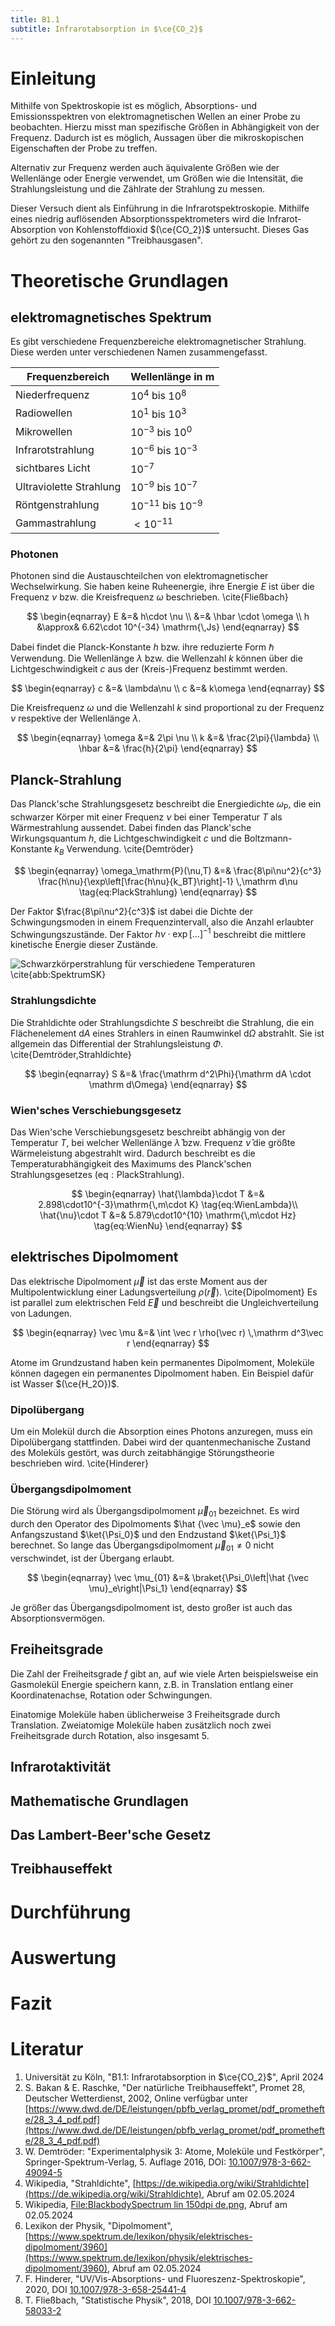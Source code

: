 ```yaml
---
title: B1.1
subtitle: Infrarotabsorption in $\ce{CO_2}$
---
```

# Einleitung
Mithilfe von Spektroskopie ist es möglich, Absorptions- und Emissionsspektren von elektromagnetischen Wellen an einer Probe zu beobachten. Hierzu misst man spezifische Größen in Abhängigkeit von der Frequenz. Dadurch ist es möglich, Aussagen über die mikroskopischen Eigenschaften der Probe zu treffen.

Alternativ zur Frequenz werden auch äquivalente Größen wie der Wellenlänge oder Energie verwendet, um Größen wie die Intensität, die Strahlungsleistung und die Zählrate der Strahlung zu messen.

Dieser Versuch dient als Einführung in die Infrarotspektroskopie. Mithilfe eines niedrig auflösenden Absorptionsspektrometers wird die Infrarot-Absorption von Kohlenstoffdioxid $(\ce{CO_2})$ untersucht. Dieses Gas gehört zu den sogenannten "Treibhausgasen".

# Theoretische Grundlagen
## elektromagnetisches Spektrum
Es gibt verschiedene Frequenzbereiche elektromagnetischer Strahlung. Diese werden unter verschiedenen Namen zusammengefasst.

| Frequenzbereich         | Wellenlänge in $\mathrm m$ |
| ----------------------- | -------------------------- |
| Niederfrequenz          | $10^4$ bis $10^8$          |
| Radiowellen             | $10^1$ bis $10^3$          |
| Mikrowellen             | $10^{-3}$ bis $10^{0}$     |
| Infrarotstrahlung       | $10^{-6}$ bis $10^{-3}$    |
| sichtbares Licht        | $10^{-7}$                  |
| Ultraviolette Strahlung | $10^{-9}$ bis $10^{-7}$    |
| Röntgenstrahlung        | $10^{-11}$ bis $10^{-9}$   |
| Gammastrahlung          | $<10^{-11}$                |

### Photonen
Photonen sind die Austauschteilchen von elektromagnetischer Wechselwirkung. Sie haben keine Ruheenergie, ihre Energie $E$ ist über die Frequenz $\nu$ bzw. die Kreisfrequenz $\omega$ beschrieben. \cite{Fließbach}

$$
\begin{eqnarray}
	E &=& h\cdot \nu \\
		&=& \hbar \cdot \omega \\
    h &\approx& 6.62\cdot 10^{-34} \mathrm{\,Js}
    \end{eqnarray}
$$

Dabei findet die Planck-Konstante $h$ bzw. ihre reduzierte Form $\hbar$ Verwendung. Die Wellenlänge $\lambda$ bzw. die Wellenzahl $k$ können über die Lichtgeschwindigkeit $c$ aus der (Kreis-)Frequenz bestimmt werden.

$$
\begin{eqnarray}
    c &=& \lambda\nu \\
    c &=& k\omega
\end{eqnarray}
$$

Die Kreisfrequenz $\omega$ und die Wellenzahl $k$ sind proportional zu der Frequenz $\nu$ respektive der Wellenlänge $\lambda$.

$$
\begin{eqnarray}
    \omega &=& 2\pi \nu \\
	k &=& \frac{2\pi}{\lambda} \\
	\hbar &=& \frac{h}{2\pi}
\end{eqnarray}
$$

## Planck-Strahlung
Das Planck'sche Strahlungsgesetz beschreibt die Energiedichte $\omega_\mathrm{P}$, die ein schwarzer Körper mit einer Frequenz $\nu$ bei einer Temperatur $T$ als Wärmestrahlung aussendet. Dabei finden das Planck'sche Wirkungsquantum $h$, die Lichtgeschwindigkeit $c$ und die Boltzmann-Konstante $k_B$ Verwendung. \cite{Demtröder}

$$
\begin{eqnarray}
    \omega_\mathrm{P}(\nu,T) &=&
        \frac{8\pi\nu^2}{c^3}
        \frac{h\nu}{\exp\left[\frac{h\nu}{k_BT}\right]-1}
		\,\mathrm d\nu
        \tag{eq:PlackStrahlung}
\end{eqnarray}
$$

Der Faktor $\frac{8\pi\nu^2}{c^3}$ ist dabei die Dichte der Schwingungsmoden in einem Frequenzintervall, also die Anzahl erlaubter Schwingungszustände. Der Faktor $h\nu\cdot\exp[\dots]^{-1}$ beschreibt die mittlere kinetische Energie dieser Zustände.

![Schwarzkörperstrahlung für verschiedene Temperaturen \cite{abb:SpektrumSK}](../media/B1.1/BlackbodySpectrum_lin_150dpi_de.png)

### Strahlungsdichte
Die Strahldichte oder Strahlungsdichte $S$ beschreibt die Strahlung, die ein Flächenelement $\mathrm dA$ eines Strahlers in einen Raumwinkel $\mathrm d\Omega$ abstrahlt. Sie ist allgemein das Differential der Strahlungsleistung $\Phi$. \cite{Demtröder,Strahldichte}

$$
\begin{eqnarray}
	S &=& \frac{\mathrm d^2\Phi}{\mathrm dA \cdot \mathrm d\Omega}
\end{eqnarray}
$$

### Wien'sches Verschiebungsgesetz
Das Wien'sche Verschiebungsgesetz beschreibt abhängig von der Temperatur $T$, bei welcher Wellenlänge $\hat{\lambda}$ bzw. Frequenz $\hat{\nu}$ die größte Wärmeleistung abgestrahlt wird. Dadurch beschreibt es die Temperaturabhängigkeit des Maximums des Planck'schen Strahlungsgesetzes $(\mathrm{eq:PlackStrahlung})$.

$$
\begin{eqnarray}
	\hat{\lambda}\cdot T &=& 2.898\cdot10^{-3}\mathrm{\,m\cdot K}
		\tag{eq:WienLambda}\\
	\hat{\nu}\cdot T &=& 5.879\cdot10^{10} \mathrm{\,m\cdot Hz}
		\tag{eq:WienNu}
\end{eqnarray}
$$

## elektrisches Dipolmoment
Das elektrische Dipolmoment $\vec \mu$ ist das erste Moment aus der Multipolentwicklung einer Ladungsverteilung $\rho(\vec r)$. \cite{Dipolmoment} Es ist parallel zum elektrischen Feld $\vec E$ und beschreibt die Ungleichverteilung von Ladungen.

$$
\begin{eqnarray}
	\vec \mu &=& \int \vec r \rho(\vec r) \,\mathrm d^3\vec r
\end{eqnarray}
$$

Atome im Grundzustand haben kein permanentes Dipolmoment, Moleküle können dagegen ein permanentes Dipolmoment haben. Ein Beispiel dafür ist Wasser $(\ce{H_2O})$.

### Dipolübergang
Um ein Molekül durch die Absorption eines Photons anzuregen, muss ein Dipolübergang stattfinden. Dabei wird der quantenmechanische Zustand des Moleküls gestört, was durch zeitabhängige Störungstheorie beschrieben wird. \cite{Hinderer}

### Übergangsdipolmoment
Die Störung wird als Übergangsdipolmoment $\vec\mu_{01}$ bezeichnet. Es wird durch den Operator des Dipolmoments $\hat {\vec \mu}_e$ sowie den Anfangszustand $\ket{\Psi_0}$ und den Endzustand $\ket{\Psi_1}$ berechnet. So lange das Übergangsdipolmoment $\vec\mu_{01}\neq0$ nicht verschwindet, ist der Übergang erlaubt.

$$
\begin{eqnarray}
	\vec \mu_{01} &=& \braket{\Psi_0\left|\hat {\vec \mu}_e\right|\Psi_1}
\end{eqnarray}
$$

Je größer das Übergangsdipolmoment ist, desto großer ist auch das Absorptionsvermögen.

## Freiheitsgrade
Die Zahl der Freiheitsgrade $f$ gibt an, auf wie viele Arten beispielsweise ein Gasmolekül Energie speichern kann, z.B. in Translation entlang einer Koordinatenachse, Rotation oder Schwingungen.

Einatomige Moleküle haben üblicherweise $3$ Freiheitsgrade durch Translation. Zweiatomige Moleküle haben zusätzlich noch zwei Freiheitsgrade durch Rotation, also insgesamt $5$.

## Infrarotaktivität

## Mathematische Grundlagen

## Das Lambert-Beer'sche Gesetz

## Treibhauseffekt

# Durchführung

# Auswertung

# Fazit

# Literatur
1. Universität zu Köln, "B1.1: Infrarotabsorption in $\ce{CO_2}$", April 2024
2. S. Bakan & E. Raschke, "Der natürliche Treibhauseffekt", Promet 28, Deutscher Wetterdienst, 2002, Online verfügbar unter [https://www.dwd.de/DE/leistungen/pbfb_verlag_promet/pdf_promethefte/28_3_4_pdf.pdf](https://www.dwd.de/DE/leistungen/pbfb_verlag_promet/pdf_promethefte/28_3_4_pdf.pdf)
3. W. Demtröder: "Experimentalphysik 3: Atome, Moleküle und Festkörper", Springer-Spektrum-Verlag, 5. Auflage 2016, DOI: [10.1007/978-3-662-49094-5](https://doi.org/10.1007/978-3-662-49094-5)
4. Wikipedia, "Strahldichte", [https://de.wikipedia.org/wiki/Strahldichte](https://de.wikipedia.org/wiki/Strahldichte), Abruf am 02.05.2024
5. Wikipedia, [File:BlackbodySpectrum lin 150dpi de.png](https://commons.wikimedia.org/wiki/File:BlackbodySpectrum_lin_150dpi_de.png), Abruf am 02.05.2024
6. Lexikon der Physik, "Dipolmoment", [https://www.spektrum.de/lexikon/physik/elektrisches-dipolmoment/3960](https://www.spektrum.de/lexikon/physik/elektrisches-dipolmoment/3960), Abruf am 02.05.2024
7. F. Hinderer, "UV/Vis-Absorptions- und Fluoreszenz-Spektroskopie", 2020, DOI [10.1007/978-3-658-25441-4](https://doi.org/10.1007/978-3-658-25441-4)
8. T. Fließbach, "Statistische Physik", 2018, DOI [10.1007/978-3-662-58033-2](https://doi.org/10.1007/978-3-662-58033-2)
